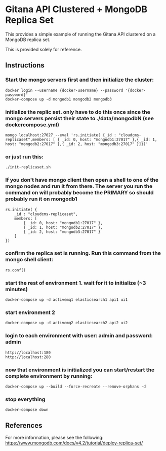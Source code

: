 # Gitana API Clustered + MongoDB Replica Set

This provides a simple example of running the Gitana API clustered on a MongoDB replica set.

This is provided solely for reference.

## Instructions

### Start the mongo servers first and then initialize the cluster:

    docker login --username {docker-username} --password '{docker-password}'
    docker-compose up -d mongodb1 mongodb2 mongodb3

### initialize the replic set. only have to do this once since the mongo servers persist their state to ./data/mongodbN (see dockercompose.yml)

    mongo localhost:27027 --eval 'rs.initiate( {_id : "cloudcms-replicaset",members: [ { _id: 0, host: "mongodb1:27017" },{ _id: 1, host: "mongodb2:27017" },{ _id: 2, host: "mongodb3:27017" }]})'

### or just run this:

    ./init-replicaset.sh

### If you don't have mongo client then open a shell to one of the mongo nodes and run it from there. The server you run the command on will probably become the PRIMARY so should probably run it on mongodb1

    rs.initiate( {
        _id : "cloudcms-replicaset",
        members: [
            { _id: 0, host: "mongodb1:27017" },
            { _id: 1, host: "mongodb2:27017" },
            { _id: 2, host: "mongodb3:27017" }
        ]
    })

### confirm the replica set is running. Run this command from the mongo shell client:

    rs.conf()

### start the rest of environment 1. wait for it to initialize (~3 minutes)

    docker-compose up -d activemq1 elasticsearch1 api1 ui1

### start environment 2

    docker-compose up -d activemq2 elasticsearch2 api2 ui2

### login to each environment with user: admin and password: admin

    http://localhost:180
    http://localhost:280

### now that environment is initialized you can start/restart the complete environment by running:

    docker-compose up --build --force-recreate --remove-orphans -d

### stop everything

    docker-compose down

## References

For more information, please see the following:
https://www.mongodb.com/docs/v4.2/tutorial/deploy-replica-set/
